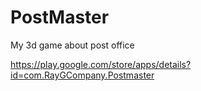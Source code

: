 # PostMaster
 My 3d game about post office

 https://play.google.com/store/apps/details?id=com.RayGCompany.Postmaster
